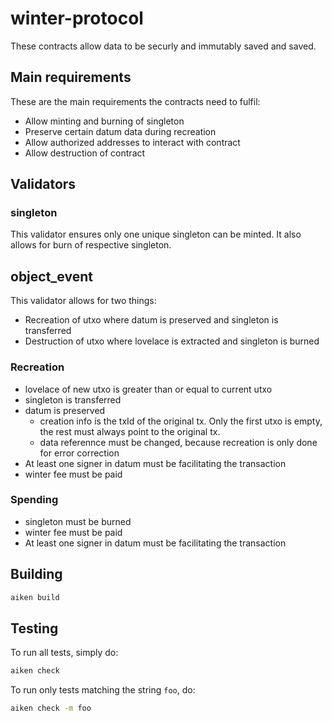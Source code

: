 # winter-protocol

These contracts allow data to be securly and immutably saved and saved.

## Main requirements

These are the main requirements the contracts need to fulfil:

- Allow minting and burning of singleton
- Preserve certain datum data during recreation
- Allow authorized addresses to interact with contract
- Allow destruction of contract

## Validators

### singleton

This validator ensures only one unique singleton can be minted. 
It also allows for burn of respective singleton.

## object_event

This validator allows for two things: 

- Recreation of utxo where datum is preserved and singleton is transferred
- Destruction of utxo where lovelace is extracted and singleton is burned

### Recreation

- lovelace of new utxo is greater than or equal to current utxo
- singleton is transferred
- datum is preserved
   - creation info is the txId of the original tx. Only the first utxo is empty, the rest must
     always point to the original tx.
   - data referennce must be changed, because recreation is only done for error correction  
- At least one signer in datum must be facilitating the transaction
- winter fee must be paid

### Spending

- singleton must be burned
- winter fee must be paid
- At least one signer in datum must be facilitating the transaction

## Building

```sh
aiken build
```

## Testing

To run all tests, simply do:

```sh
aiken check
```

To run only tests matching the string `foo`, do:

```sh
aiken check -m foo
```
